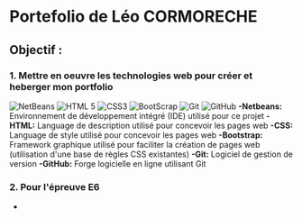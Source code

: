 # **Portefolio de Léo CORMORECHE**
## **Objectif :**
### 1. Mettre en oeuvre les technologies web pour créer et heberger mon portfolio
![NetBeans](/SI6/Logos/1200px-Apache_NetBeans_Logo.png)
![HTML 5](https://upload.wikimedia.org/wikipedia/commons/thumb/6/61/HTML5_logo_and_wordmark.svg/512px-HTML5_logo_and_wordmark.svg.png)
![CSS3](https://upload.wikimedia.org/wikipedia/commons/d/d5/CSS3_logo_and_wordmark.svg)
![BootScrap](https://upload.wikimedia.org/wikipedia/commons/e/ea/Boostrap_logo.svg)
![Git](https://upload.wikimedia.org/wikipedia/commons/thumb/e/e0/Git-logo.svg/512px-Git-logo.svg.png)
![GitHub](https://github.githubassets.com/images/modules/logos_page/GitHub-Mark.png)
  **-Netbeans:** Environnement de développement intégré (IDE) utilisé pour ce projet
  **-HTML:** Language de description utilisé pour concevoir les pages web
  **-CSS:** Language de style utilisé pour concevoir les pages web
  **-Bootstrap:** Framework graphique utilisé pour faciliter la création de pages web (utilisation d'une base de règles CSS existantes)
  **-Git:** Logiciel de gestion de version
  **-GitHub:** Forge logicielle en ligne utilisant Git
  
### 2. Pour l'épreuve E6
  -
